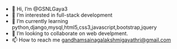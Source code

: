 - 👋 Hi, I’m @GSNLGaya3
- 👀 I’m interested in full-stack development
- 🌱 I’m currently learning python,django,mysql,html5,css3,javascript,bootstrap,jquery
- 💞️ I’m looking to collaborate on web develpment.
- 📫 How to reach me 
gandhamsainagalakshmigayathri@gmail.com
<!---
GSNLGaya3/GSNLGaya3 is a ✨ special ✨ repository because its `README.md` (this file) appears on your GitHub profile.
You can click the Preview link to take a look at your changes.
--->

